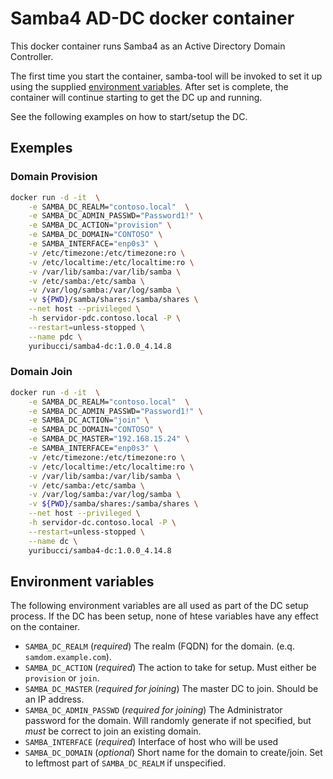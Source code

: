 # Samba4 AD-DC docker container

This docker container runs Samba4 as an Active Directory Domain Controller.

The first time you start the container, samba-tool will be invoked to set it up using the supplied [environment variables](#environment-variables).
After set is complete, the container will continue starting to get the DC up and running.

See the following examples on how to start/setup the DC. 

## Exemples 

### Domain Provision

```bash
docker run -d -it  \
    -e SAMBA_DC_REALM="contoso.local"  \
    -e SAMBA_DC_ADMIN_PASSWD="Password1!" \
    -e SAMBA_DC_ACTION="provision" \
    -e SAMBA_DC_DOMAIN="CONTOSO" \
    -e SAMBA_INTERFACE="enp0s3" \
    -v /etc/timezone:/etc/timezone:ro \
    -v /etc/localtime:/etc/localtime:ro \
    -v /var/lib/samba:/var/lib/samba \
    -v /etc/samba:/etc/samba \
    -v /var/log/samba:/var/log/samba \
    -v ${PWD}/samba/shares:/samba/shares \
    --net host --privileged \
    -h servidor-pdc.contoso.local -P \
    --restart=unless-stopped \
    --name pdc \
    yuribucci/samba4-dc:1.0.0_4.14.8
```

### Domain Join

```bash
docker run -d -it  \
    -e SAMBA_DC_REALM="contoso.local"  \
    -e SAMBA_DC_ADMIN_PASSWD="Password1!" \
    -e SAMBA_DC_ACTION="join" \
    -e SAMBA_DC_DOMAIN="CONTOSO" \
    -e SAMBA_DC_MASTER="192.168.15.24" \
    -e SAMBA_INTERFACE="enp0s3" \
    -v /etc/timezone:/etc/timezone:ro \
    -v /etc/localtime:/etc/localtime:ro \
    -v /var/lib/samba:/var/lib/samba \
    -v /etc/samba:/etc/samba \
    -v /var/log/samba:/var/log/samba \
    -v ${PWD}/samba/shares:/samba/shares \
    --net host --privileged \
    -h servidor-dc.contoso.local -P \
    --restart=unless-stopped \
    --name dc \
    yuribucci/samba4-dc:1.0.0_4.14.8
```

## Environment variables

The following environment variables are all used as part of the DC setup process.
If the DC has been setup, none of htese variables have any effect on the container.

- `SAMBA_DC_REALM` (*required*) The realm (FQDN) for the domain. (e.q. `samdom.example.com`).
- `SAMBA_DC_ACTION` (*required*) The action to take for setup. Must either be `provision` or `join`.
- `SAMBA_DC_MASTER` (*required for joining*) The master DC to join. Should be an IP address.
- `SAMBA_DC_ADMIN_PASSWD` (*required for joining*) The Administrator password for the domain. Will randomly generate if not specified, but *must* be correct to join an existing domain.
- `SAMBA_INTERFACE` (*required*) Interface of host who will be used
- `SAMBA_DC_DOMAIN` (*optional*) Short name for the domain to create/join. Set to leftmost part of `SAMBA_DC_REALM` if unspecified.
